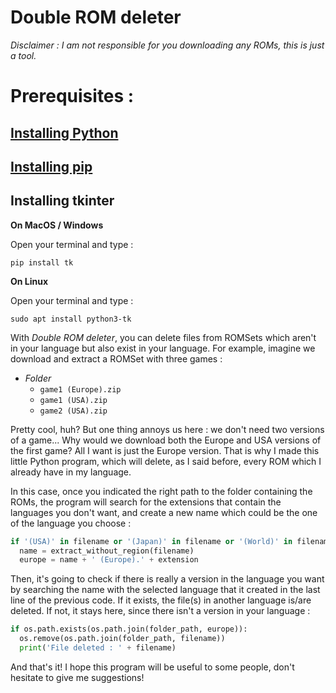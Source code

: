 # **Double ROM deleter**

_Disclaimer : I am not responsible for you downloading any ROMs, this is just a tool._

# Prerequisites : 

## [Installing Python](https://wiki.python.org/moin/BeginnersGuide/Download)
## [Installing pip](https://pip.pypa.io/en/stable/installation/)
 
## Installing tkinter

__On MacOS / Windows__

Open your terminal and type :
``` 
pip install tk
```

__On Linux__

Open your terminal and type :
``` 
sudo apt install python3-tk
```


With _Double ROM deleter_, you can delete files from ROMSets which aren't in your language but also exist in your language.
For example, imagine we download and extract a ROMSet with three games :
- _Folder_
  - `game1 (Europe).zip`
  - `game1 (USA).zip`
  - `game2 (USA).zip`

Pretty cool, huh? But one thing annoys us here : we don't need two versions of a game...
Why would we download both the Europe and USA versions of the first game? All I want is just the Europe version. That is why I made this little Python program, which will delete, as I said before, every ROM which I already have in my language.

In this case, once you indicated the right path to the folder containing the ROMs, the program will search for the extensions that contain the languages you don't want, and create a new name which could be the one of the language you choose :
``` python
if '(USA)' in filename or '(Japan)' in filename or '(World)' in filename:
  name = extract_without_region(filename)
  europe = name + ' (Europe).' + extension 
```

Then, it's going to check if there is really a version in the language you want by searching the name with the selected language that it created in the last line of the previous code. If it exists, the file(s) in another language is/are deleted. If not, it stays here, since there isn't a version in your language : 
``` python
if os.path.exists(os.path.join(folder_path, europe)):
  os.remove(os.path.join(folder_path, filename))
  print('File deleted : ' + filename)
```

And that's it! I hope this program will be useful to some people, don't hesitate to give me suggestions!
